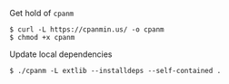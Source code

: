 Get hold of `cpanm`

```
$ curl -L https://cpanmin.us/ -o cpanm
$ chmod +x cpanm
```

Update local dependencies

```
$ ./cpanm -L extlib --installdeps --self-contained .
```
